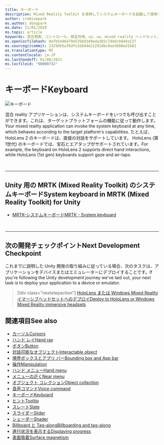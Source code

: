 ```yaml
---
title: キーボード
description: Mixed Reality Toolkit を使用してシステムキーボードを起動して使用する方法について説明します。
author: cre8ivepark
ms.author: dongpark
ms.date: 11/01/2019
ms.topic: article
keywords: 混合現実、コントロール、相互作用、ui、ux、mixed reality ヘッドセット、windows mixed reality ヘッドセット、virtual reality ヘッドセット、HoloLens、キーボード、MRTK、Mixed Reality Toolkit
ms.openlocfilehash: 8efb5446479e53569349eda302c7d4dcb844a137
ms.sourcegitcommit: 2329db5a76dfe1b844e21291dbc8ee3888ed1b81
ms.translationtype: MT
ms.contentlocale: ja-JP
ms.lasthandoff: 01/08/2021
ms.locfileid: "98009732"
---
```

# <a name="keyboard"></a><span data-ttu-id="c7904-104">キーボード</span><span class="sxs-lookup"><span data-stu-id="c7904-104">Keyboard</span></span>

![キーボード](images/UX_Hero_Keyboard.jpg)

<span data-ttu-id="c7904-106">混合 reality アプリケーションは、システムキーボードをいつでも呼び出すことができます。これは、ターゲットプラットフォームの機能に従って動作します。</span><span class="sxs-lookup"><span data-stu-id="c7904-106">Your mixed reality application can invoke the system keyboard at any time, which behaves according to the target platform's capabilities.</span></span> <span data-ttu-id="c7904-107">たとえば、HoloLens 2 のキーボードは、直接の対話をサポートしています。 HoloLens (第1世代) のキーボードでは、宝石とエアタップがサポートされています。</span><span class="sxs-lookup"><span data-stu-id="c7904-107">For example, the keyboard on HoloLens 2 supports direct hand interactions, while HoloLens (1st gen) keyboards support gaze and air-taps.</span></span>

<br>

---

## <a name="system-keyboard-in-mrtk-mixed-reality-toolkit-for-unity"></a><span data-ttu-id="c7904-108">Unity 用の MRTK (Mixed Reality Toolkit) のシステムキーボード</span><span class="sxs-lookup"><span data-stu-id="c7904-108">System keyboard in MRTK (Mixed Reality Toolkit) for Unity</span></span>

* [<span data-ttu-id="c7904-109">MRTK-システムキーボード</span><span class="sxs-lookup"><span data-stu-id="c7904-109">MRTK - System keyboard</span></span>](https://microsoft.github.io/MixedRealityToolkit-Unity/Documentation/README_SystemKeyboard.html)

<br>

---

## <a name="next-development-checkpoint"></a><span data-ttu-id="c7904-110">次の開発チェックポイント</span><span class="sxs-lookup"><span data-stu-id="c7904-110">Next Development Checkpoint</span></span>

<span data-ttu-id="c7904-111">これまでに説明した Unity 開発の取り組みに従っている場合、次のタスクは、アプリケーションをデバイスまたはエミュレーターにデプロイすることです。</span><span class="sxs-lookup"><span data-stu-id="c7904-111">If you're following the Unity development journey we've laid out, your next task is to deploy your application to a device or emulator.</span></span> 

> [!div class="nextstepaction"]
> [<span data-ttu-id="c7904-112">HoloLens または Windows Mixed Reality イマーシブヘッドセットへのデプロイ</span><span class="sxs-lookup"><span data-stu-id="c7904-112">Deploy to HoloLens or Windows Mixed Reality immersive headsets</span></span>](../develop/platform-capabilities-and-apis/using-visual-studio.md)

## <a name="see-also"></a><span data-ttu-id="c7904-113">関連項目</span><span class="sxs-lookup"><span data-stu-id="c7904-113">See also</span></span>

* [<span data-ttu-id="c7904-114">カーソル</span><span class="sxs-lookup"><span data-stu-id="c7904-114">Cursors</span></span>](cursors.md)
* [<span data-ttu-id="c7904-115">ハンド レイ</span><span class="sxs-lookup"><span data-stu-id="c7904-115">Hand ray</span></span>](point-and-commit.md)
* [<span data-ttu-id="c7904-116">ボタン</span><span class="sxs-lookup"><span data-stu-id="c7904-116">Button</span></span>](button.md)
* [<span data-ttu-id="c7904-117">対話可能なオブジェクト</span><span class="sxs-lookup"><span data-stu-id="c7904-117">Interactable object</span></span>](interactable-object.md)
* [<span data-ttu-id="c7904-118">境界ボックスとアプリ バー</span><span class="sxs-lookup"><span data-stu-id="c7904-118">Bounding box and App bar</span></span>](app-bar-and-bounding-box.md)
* [<span data-ttu-id="c7904-119">操作</span><span class="sxs-lookup"><span data-stu-id="c7904-119">Manipulation</span></span>](direct-manipulation.md)
* [<span data-ttu-id="c7904-120">ハンド メニュー</span><span class="sxs-lookup"><span data-stu-id="c7904-120">Hand menu</span></span>](hand-menu.md)
* [<span data-ttu-id="c7904-121">メニューの近く</span><span class="sxs-lookup"><span data-stu-id="c7904-121">Near menu</span></span>](near-menu.md)
* [<span data-ttu-id="c7904-122">オブジェクト コレクション</span><span class="sxs-lookup"><span data-stu-id="c7904-122">Object collection</span></span>](object-collection.md)
* [<span data-ttu-id="c7904-123">音声コマンド</span><span class="sxs-lookup"><span data-stu-id="c7904-123">Voice command</span></span>](voice-input.md)
* [<span data-ttu-id="c7904-124">キーボード</span><span class="sxs-lookup"><span data-stu-id="c7904-124">Keyboard</span></span>](keyboard.md)
* [<span data-ttu-id="c7904-125">ヒント</span><span class="sxs-lookup"><span data-stu-id="c7904-125">Tooltip</span></span>](tooltip.md)
* [<span data-ttu-id="c7904-126">スレート</span><span class="sxs-lookup"><span data-stu-id="c7904-126">Slate</span></span>](slate.md)
* [<span data-ttu-id="c7904-127">スライダー</span><span class="sxs-lookup"><span data-stu-id="c7904-127">Slider</span></span>](slider.md)
* [<span data-ttu-id="c7904-128">シェーダー</span><span class="sxs-lookup"><span data-stu-id="c7904-128">Shader</span></span>](shader.md)
* [<span data-ttu-id="c7904-129">Billboard と Tag-along</span><span class="sxs-lookup"><span data-stu-id="c7904-129">Billboarding and tag-along</span></span>](billboarding-and-tag-along.md)
* [<span data-ttu-id="c7904-130">進行状況を表示する</span><span class="sxs-lookup"><span data-stu-id="c7904-130">Displaying progress</span></span>](progress.md)
* [<span data-ttu-id="c7904-131">表面吸着</span><span class="sxs-lookup"><span data-stu-id="c7904-131">Surface magnetism</span></span>](surface-magnetism.md)
